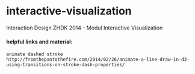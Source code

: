 interactive-visualization
=========================

Interaction Design ZHDK 2014 - Modul Interactive Visualization


#### helpful links and material:

```
animate dashed stroke
http://fromthepantothefire.com/2014/02/26/animate-a-line-draw-in-d3-using-transitions-on-stroke-dash-properties/
```
